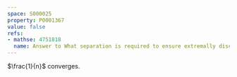 ```yaml
---
space: S000025
property: P0001367
value: false
refs:
- mathse: 4751818
  name: Answer to What separation is required to ensure extremally disconnected spaces are sequentially discrete?
---
```


$\frac{1}{n}$ converges.
